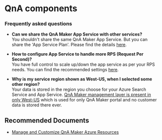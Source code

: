 
<properties
	pageTitle="App Service"
	description="App service"
	service="cognitiveService-qnamaker"
	resource="qnamaker"
	authors="DishaAgarwal"
	ms.author="diagarw"
	displayOrder="1"
	selfHelpType="generic"
	supportTopicIds="32689756"
	resourceTags=""
	productPesIds="16919"
	cloudEnvironments="Public, Blackforest, Fairfax, Mooncake, usnat, ussec"
	articleId="1ed2aae3-0368-0b9b-054a-8d42b5881fae"
	ownershipId="AzureCogSvc_CognitiveServices"
/>

# QnA components

### **Frequently asked questions**

* **Can we share the QnA Maker App Service with other services?**<br>
You shouldn't share the same QnA Maker App Service. But you can share the 'App Service Plan'. Please find the details [here](https://docs.microsoft.com/azure/cognitive-services/qnamaker/concepts/azure-resources#share-services-with-qna-maker).

* **How to configure App Service to handle more RPS (Request Per Second)?**<br>
You have full control to scale up/down the app service as per your RPS needs. You can find the recommended settings [here](https://docs.microsoft.com/azure/cognitive-services/qnamaker/concepts/azure-resources#recommended-settings).

* **Why is my service region shown as West-US, when I selected some other region?**<br>
Your data is stored in the region you choose for your Azure Search Service and App Service. [QnA Maker management layer is present in only West-US](https://docs.microsoft.com/azure/cognitive-services/qnamaker/concepts/azure-resources#management-service-region) which is used for only QnA Maker portal and no customer data is stored there ever.

## **Recommended Documents**

* [Manage and Customize QnA Maker Azure Resources](https://docs.microsoft.com/azure/cognitive-services/qnamaker/concepts/azure-resources)
